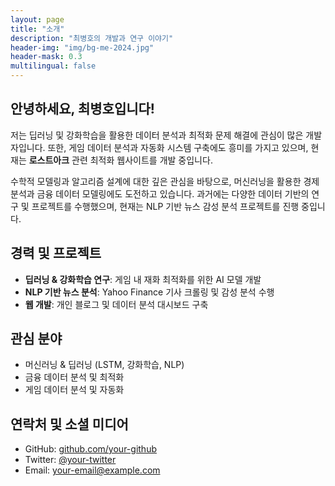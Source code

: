 ```yaml
---
layout: page
title: "소개"
description: "최병호의 개발과 연구 이야기"
header-img: "img/bg-me-2024.jpg"
header-mask: 0.3
multilingual: false
---
```


## 안녕하세요, 최병호입니다!

저는 딥러닝 및 강화학습을 활용한 데이터 분석과 최적화 문제 해결에 관심이 많은 개발자입니다. 또한, 게임 데이터 분석과 자동화 시스템 구축에도 흥미를 가지고 있으며, 현재는 **로스트아크** 관련 최적화 웹사이트를 개발 중입니다.

수학적 모델링과 알고리즘 설계에 대한 깊은 관심을 바탕으로, 머신러닝을 활용한 경제 분석과 금융 데이터 모델링에도 도전하고 있습니다. 과거에는 다양한 데이터 기반의 연구 및 프로젝트를 수행했으며, 현재는 NLP 기반 뉴스 감성 분석 프로젝트를 진행 중입니다.

## 경력 및 프로젝트

- **딥러닝 & 강화학습 연구**: 게임 내 재화 최적화를 위한 AI 모델 개발
- **NLP 기반 뉴스 분석**: Yahoo Finance 기사 크롤링 및 감성 분석 수행
- **웹 개발**: 개인 블로그 및 데이터 분석 대시보드 구축

## 관심 분야

- 머신러닝 & 딥러닝 (LSTM, 강화학습, NLP)
- 금융 데이터 분석 및 최적화
- 게임 데이터 분석 및 자동화

## 연락처 및 소셜 미디어

- GitHub: [github.com/your-github](https://github.com/your-github)
- Twitter: [@your-twitter](https://twitter.com/your-twitter)
- Email: your-email@example.com

